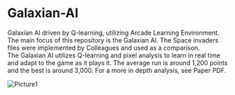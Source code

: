 # Galaxian-AI
Galaxian AI driven by Q-learning, utilizing Arcade Learning Environment. The main focus of this repository is the Galaxian AI. The Space invaders files were implemented by Colleagues and used as a comparison.
<br>
The Galaxian AI utilizes Q-learning and pixel analysis to learn in real time and adapt to the game as it plays it. The average run 
is around 1,200 points and the best is around 3,000. For a more in depth analysis, see Paper PDF.



![Picture1](https://user-images.githubusercontent.com/66333267/189181350-9fd194f7-0b6e-405e-a915-5b4e2d69a87c.gif)
